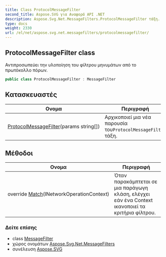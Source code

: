 ```yaml
---
title: Class ProtocolMessageFilter
second_title: Aspose.SVG για Αναφορά API .NET
description: Aspose.Svg.Net.MessageFilters.ProtocolMessageFilter τάξη. Αντιπροσωπεύει την υλοποίηση του φίλτρου μηνυμάτων από το πρωτόκολλο πόρων.
type: docs
weight: 2330
url: /el/net/aspose.svg.net.messagefilters/protocolmessagefilter/
---
```

## ProtocolMessageFilter class

Αντιπροσωπεύει την υλοποίηση του φίλτρου μηνυμάτων από το πρωτόκολλο πόρων.

```csharp
public class ProtocolMessageFilter : MessageFilter
```

## Κατασκευαστές

| Ονομα | Περιγραφή |
| --- | --- |
| [ProtocolMessageFilter](protocolmessagefilter/)(params string[]) | Αρχικοποιεί μια νέα παρουσία του`ProtocolMessageFilter` τάξη. |

## Μέθοδοι

| Ονομα | Περιγραφή |
| --- | --- |
| override [Match](../../aspose.svg.net.messagefilters/protocolmessagefilter/match/)(INetworkOperationContext) | Όταν παρακάμπτεται σε μια παράγωγη κλάση, ελέγχει εάν ένα Context ικανοποιεί τα κριτήρια φίλτρου. |

### Δείτε επίσης

* class [MessageFilter](../../aspose.svg.net/messagefilter/)
* χώρος ονομάτων [Aspose.Svg.Net.MessageFilters](../../aspose.svg.net.messagefilters/)
* συνέλευση [Aspose.SVG](../../)


